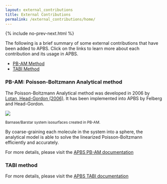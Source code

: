 ```yaml
---
layout: external_contributions
title: External Contributions
permalink: /external_contributions/home/
---
```


{% include no-prev-next.html %}

The following is a brief summary of some external contributions that have been added to APBS.
Click on the links to learn more about each contribution and its usage in APBS.

 <ul>
  <li><a href="#pbam">PB-AM Method</a></li>
  <li><a href="#tabi">TABI Method</a></li>
</ul>

<h3 id="pbam">PB-AM: Poisson-Boltzmann Analytical method</h3>

The Poisson-Boltzmann Analytical method was developed in 2006 by <a href="http://pubs.acs.org/doi/full/10.1021/ct050263p">Lotan, Head-Gordon (2006)</a>. It has been implemented into APBS by Felberg and Head-Gordon.

<p><img src="{{site.baseurl}}/img/pbam-brs.png" align="middle"/></p><p><sub>Barnase/Barstar system isosurfaces created in PB-AM.</sub></p>

By coarse-graining each molecule in the system into a sphere, the analytical model is able to solve the linearized Poisson-Boltzmann efficiently and accurately.

For more details, please visit the <a href="{{site.baseurl}}/external_contributions/extern-pbam/">APBS PB-AM documentation</a>

<h3 id="tabi">TABI method</h3>

<!--  Jiahui add something here! -->
For more details, please visit the <a href="{{site.baseurl}}/external_contributions/extern-tabi/">APBS TABI documentation</a>
